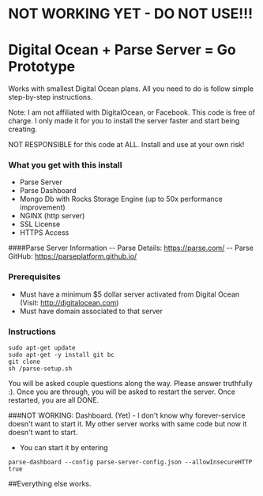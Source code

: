# NOT WORKING YET - DO NOT USE!!!

# Digital Ocean + Parse Server =  Go Prototype

Works with smallest Digital Ocean plans. All you need to do is follow simple step-by-step instructions.

Note: I am not affiliated with DigitalOcean, or Facebook. This code is free of charge. I only made it for you to install the server faster and start being creating.

NOT RESPONSIBLE for this code at ALL. Install and use at your own risk!

### What you get with this install
- Parse Server
- Parse Dashboard
- Mongo Db with Rocks Storage Engine (up to 50x performance improvement)
- NGINX (http server)
- SSL License
- HTTPS Access

####Parse Server Information
-- Parse Details: https://parse.com/
-- Parse GitHub: https://parseplatform.github.io/

### Prerequisites

- Must have a minimum $5 dollar server activated from Digital Ocean (Visit: http://digitalocean.com)
- Must have domain associated to that server

### Instructions

```
sudo apt-get update
sudo apt-get -y install git bc
git clone
sh /parse-setup.sh
```

You will be asked couple questions along the way. Please answer truthfully :). Once you are through, you will be asked to restart the server. Once restarted, you are all DONE.


###NOT WORKING: Dashboard. (Yet) - I don't know why forever-service doesn't want to start it. My other server works with same code but now it doesn't want to start.
- You can start it by entering

```
parse-dashboard --config parse-server-config.json --allowInsecureHTTP true
```

##Everything else works.
